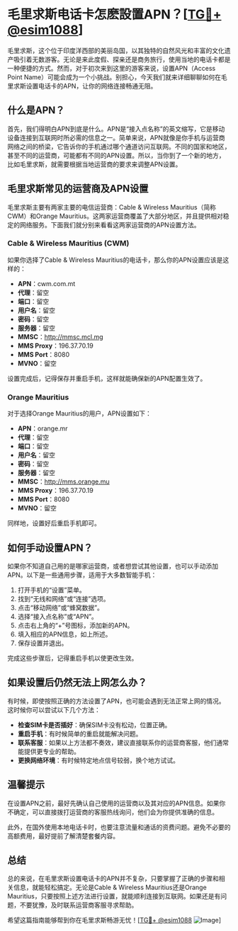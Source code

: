 # 毛里求斯电话卡怎麽設置APN？[[TG💪+ @esim1088](https://t.me/s/esim1088)]

毛里求斯，这个位于印度洋西部的美丽岛国，以其独特的自然风光和丰富的文化遗产吸引着无数游客。无论是来此度假、探亲还是商务旅行，使用当地的电话卡都是一种便捷的方式。然而，对于初次来到这里的游客来说，设置APN（Access Point Name）可能会成为一个小挑战。别担心，今天我们就来详细聊聊如何在毛里求斯设置电话卡的APN，让你的网络连接畅通无阻。

## 什么是APN？

首先，我们得明白APN到底是什么。APN是“接入点名称”的英文缩写，它是移动设备连接到互联网时所必需的信息之一。简单来说，APN就像是你手机与运营商网络之间的桥梁，它告诉你的手机通过哪个通道访问互联网。不同的国家和地区，甚至不同的运营商，可能都有不同的APN设置。所以，当你到了一个新的地方，比如毛里求斯，就需要根据当地运营商的要求来调整APN设置。

## 毛里求斯常见的运营商及APN设置

毛里求斯主要有两家主要的电信运营商：Cable & Wireless Mauritius（简称CWM）和Orange Mauritius。这两家运营商覆盖了大部分地区，并且提供相对稳定的网络服务。下面我们就分别来看看这两家运营商的APN设置方法。

### Cable & Wireless Mauritius (CWM)

如果你选择了Cable & Wireless Mauritius的电话卡，那么你的APN设置应该是这样的：

- **APN**：cwm.com.mt  
- **代理**：留空  
- **端口**：留空  
- **用户名**：留空  
- **密码**：留空  
- **服务器**：留空  
- **MMSC**：http://mmsc.mcl.mg  
- **MMS Proxy**：196.37.70.19  
- **MMS Port**：8080  
- **MVNO**：留空  

设置完成后，记得保存并重启手机，这样就能确保新的APN配置生效了。

### Orange Mauritius

对于选择Orange Mauritius的用户，APN设置如下：

- **APN**：orange.mr  
- **代理**：留空  
- **端口**：留空  
- **用户名**：留空  
- **密码**：留空  
- **服务器**：留空  
- **MMSC**：http://mms.orange.mu  
- **MMS Proxy**：196.37.70.19  
- **MMS Port**：8080  
- **MVNO**：留空  

同样地，设置好后重启手机即可。

## 如何手动设置APN？

如果你不知道自己用的是哪家运营商，或者想尝试其他设置，也可以手动添加APN。以下是一些通用步骤，适用于大多数智能手机：

1. 打开手机的“设置”菜单。
2. 找到“无线和网络”或“连接”选项。
3. 点击“移动网络”或“蜂窝数据”。
4. 选择“接入点名称”或“APN”。
5. 点击右上角的“+”号图标，添加新的APN。
6. 填入相应的APN信息，如上所述。
7. 保存设置并退出。

完成这些步骤后，记得重启手机以使更改生效。

## 如果设置后仍然无法上网怎么办？

有时候，即使按照正确的方法设置了APN，也可能会遇到无法正常上网的情况。这时候你可以尝试以下几个方法：

- **检查SIM卡是否插好**：确保SIM卡没有松动，位置正确。
- **重启手机**：有时候简单的重启就能解决问题。
- **联系客服**：如果以上方法都不奏效，建议直接联系你的运营商客服，他们通常能提供更专业的帮助。
- **更换网络环境**：有时候特定地点信号较弱，换个地方试试。

## 温馨提示

在设置APN之前，最好先确认自己使用的运营商以及其对应的APN信息。如果你不确定，可以直接拨打运营商的客服热线询问，他们会为你提供准确的信息。

此外，在国外使用本地电话卡时，也要注意流量和通话的资费问题。避免不必要的高额费用，最好提前了解清楚套餐内容。

## 总结

总的来说，在毛里求斯设置电话卡的APN并不复杂，只要掌握了正确的步骤和相关信息，就能轻松搞定。无论是Cable & Wireless Mauritius还是Orange Mauritius，只要按照上述方法进行设置，就能顺利连接到互联网。如果还是有问题，不要犹豫，及时联系运营商客服寻求帮助。

希望这篇指南能够帮到你在毛里求斯畅游无忧！[[TG💪+ @esim1088](https://t.me/s/esim1088) ![Image](https://i.postimg.cc/4NQfJmqS/Snipaste-2025-05-13-00-14-12.png)]